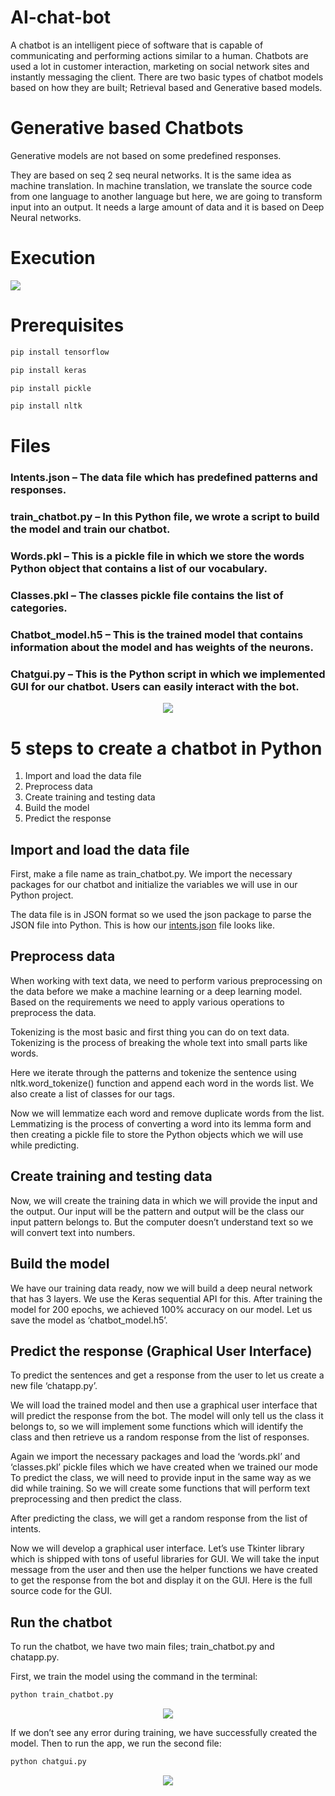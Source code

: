 # AI-chat-bot
A chatbot is an intelligent piece of software that is capable of communicating and performing actions similar to a human. Chatbots are used a lot in customer interaction, marketing on social network sites and instantly messaging the client. There are two basic types of chatbot models based on how they are built; Retrieval based and Generative based models.

# Generative based Chatbots
Generative models are not based on some predefined responses.

They are based on seq 2 seq neural networks. It is the same idea as machine translation. In machine translation, we translate the source code from one language to another language but here, we are going to transform input into an output. It needs a large amount of data and it is based on Deep Neural networks.

# Execution
<img src=https://data-flair.training/blogs/wp-content/uploads/sites/2/2019/12/Python-chatbot-project.gif>

# Prerequisites
```python
pip install tensorflow
```
```python
pip install keras
```
```python
pip install pickle
```
```python
pip install nltk
```
# Files
### Intents.json – The data file which has predefined patterns and responses.  
### train_chatbot.py – In this Python file, we wrote a script to build the model and train our chatbot.  
### Words.pkl – This is a pickle file in which we store the words Python object that contains a list of our vocabulary.  
### Classes.pkl – The classes pickle file contains the list of categories.  
### Chatbot_model.h5 – This is the trained model that contains information about the model and has weights of the neurons.  
### Chatgui.py – This is the Python script in which we implemented GUI for our chatbot. Users can easily interact with the bot. 

<p align="center">
<img src=https://data-flair.training/blogs/wp-content/uploads/sites/2/2019/12/Types-of-files-1.png>
</p>

#  5 steps to create a chatbot in Python
1. Import and load the data file
2. Preprocess data
3. Create training and testing data
4. Build the model
5. Predict the response

## Import and load the data file

First, make a file name as train_chatbot.py. We import the necessary packages for our chatbot and initialize the variables we will use in our Python project.

The data file is in JSON format so we used the json package to parse the JSON file into Python.
This is how our [intents.json](https://github.com/just-innovative-bro/AI-chat-bot/blob/main/intents.json) file looks like.

## Preprocess data
When working with text data, we need to perform various preprocessing on the data before we make a machine learning or a deep learning model. Based on the requirements we need to apply various operations to preprocess the data.

Tokenizing is the most basic and first thing you can do on text data. Tokenizing is the process of breaking the whole text into small parts like words.

Here we iterate through the patterns and tokenize the sentence using nltk.word_tokenize() function and append each word in the words list. We also create a list of classes for our tags.

Now we will lemmatize each word and remove duplicate words from the list. Lemmatizing is the process of converting a word into its lemma form and then creating a pickle file to store the Python objects which we will use while predicting.

## Create training and testing data
Now, we will create the training data in which we will provide the input and the output. Our input will be the pattern and output will be the class our input pattern belongs to. But the computer doesn’t understand text so we will convert text into numbers.

## Build the model

We have our training data ready, now we will build a deep neural network that has 3 layers. We use the Keras sequential API for this. After training the model for 200 epochs, we achieved 100% accuracy on our model. Let us save the model as ‘chatbot_model.h5’.

## Predict the response (Graphical User Interface)

To predict the sentences and get a response from the user to let us create a new file ‘chatapp.py’.

We will load the trained model and then use a graphical user interface that will predict the response from the bot. The model will only tell us the class it belongs to, so we will implement some functions which will identify the class and then retrieve us a random response from the list of responses.

Again we import the necessary packages and load the ‘words.pkl’ and ‘classes.pkl’ pickle files which we have created when we trained our mode
To predict the class, we will need to provide input in the same way as we did while training. So we will create some functions that will perform text preprocessing and then predict the class.

After predicting the class, we will get a random response from the list of intents.

Now we will develop a graphical user interface. Let’s use Tkinter library which is shipped with tons of useful libraries for GUI. We will take the input message from the user and then use the helper functions we have created to get the response from the bot and display it on the GUI. Here is the full source code for the GUI.

## Run the chatbot
To run the chatbot, we have two main files;   train_chatbot.py and chatapp.py.

First, we train the model using the command in the terminal:
```python
python train_chatbot.py
```
<p align="center">
<img src=https://data-flair.training/blogs/wp-content/uploads/sites/2/2019/12/chatbot-result.png>
 </p> 

If we don’t see any error during training, we have successfully created the model. Then to run the app, we run the second file:
```python
python chatgui.py
```
<p align="center">
<img src=https://data-flair.training/blogs/wp-content/uploads/sites/2/2019/12/chat-between-user-bot.png>
</p>

